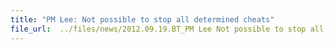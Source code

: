 ```yaml
---
title: "PM Lee: Not possible to stop all determined cheats"
file_url:  ../files/news/2012.09.19.BT_PM Lee Not possible to stop all determined cheats.pdf
---
```

